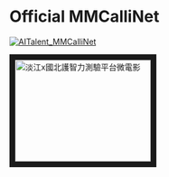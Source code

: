 # Official MMCalliNet

[![AITalent_MMCalliNet](http://img.youtube.com/vi/cferDbx4bwY/0.jpg)](https://www.youtube.com/watch?v=cferDbx4bwY "淡江x國北護智力測驗平台為電影")

<a href="https://www.youtube.com/watch?v=cferDbx4bwY" target="_blank">
  <img src="http://img.youtube.com/vi/cferDbx4bwY/0.jpg" 
  alt="淡江x國北護智力測驗平台微電影" width="240" height="180" border="10" />
</a>

